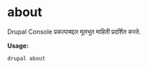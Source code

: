 # about
Drupal Console प्रकल्पाबद्दल मूलभूत माहिती प्रदर्शित करते.

**Usage:**
```
drupal about
```
